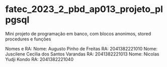 # fatec_2023_2_pbd_ap013_projeto_plpgsql
Mini projeto de programação em banco, com blocos anonimos, stored procedures e funções

Nomes e RA:
Nome: Augusto Pinho de Freitas RA: 2041382221010
Nome: Juscilene Cecilia dos Santos Varandas RA: 2041382221013
Nome: Nicolas Yudji Kondo RA: 2041382221040
